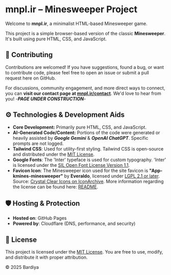 # mnpl.ir – Minesweeper Project
Welcome to **mnpl.ir**, a minimalist HTML-based Minesweeper game.

This project is a simple browser-based version of the classic **Minesweeper**. It's built using pure HTML, CSS, and JavaScript.

## 🤝 Contributing
Contributions are welcomed! If you have suggestions, found a bug, or want to contribute code, please feel free to open an issue or submit a pull request here on GitHub.

For discussions, community engagement, and more direct ways to connect, you can **visit our contact page at [mnpl.ir/contact](https://mnpl.ir/contact)**. We'd love to hear from you! -***PAGE UNDER CONSTRUCTION***-

## ⚙️ Technologies & Development Aids
* **Core Development:** Primarily pure HTML, CSS, and JavaScript.
* **AI-Generated Code/Content:** Portions of the code were generated or heavily assisted by ***Google Gemini*** & ***OpenAI ChatGPT***. Specific prompts are not logged.
* **Tailwind CSS**: Used for utility-first styling. Tailwind CSS is open-source and distributed under the [MIT License](https://github.com/tailwindlabs/tailwindcss/blob/main/LICENSE).
* **Google Fonts**: The 'Inter' typeface is used for custom typography. 'Inter' is licensed under the [SIL Open Font License Version 1.1](https://openfontlicense.org/open-font-license-official-text/).
* **Favicon Icon**: The Minesweeper icon used for the site favicon is **"App-kmines-minesweeper"** by **Everaldo**, licensed under [LGPL 2.1 or later](https://www.gnu.org/licenses/old-licenses/lgpl-2.1.html). Source: [Crystal Clear Icons on IconArchive](https://www.iconarchive.com/show/crystal-clear-icons-by-everaldo.html). More information regarding the license can be found here: [README](https://www.iconarchive.com/icons/everaldo/crystal-clear/README.txt).

## 🛡 Hosting & Protection
- **Hosted on**: GitHub Pages
- **Powered by**: Cloudflare (DNS, performance, and security)

## 📜 License
This project is licensed under the [MIT License](LICENSE).
You are free to use, modify, and distribute it with proper attribution.

© 2025 Bardiya
